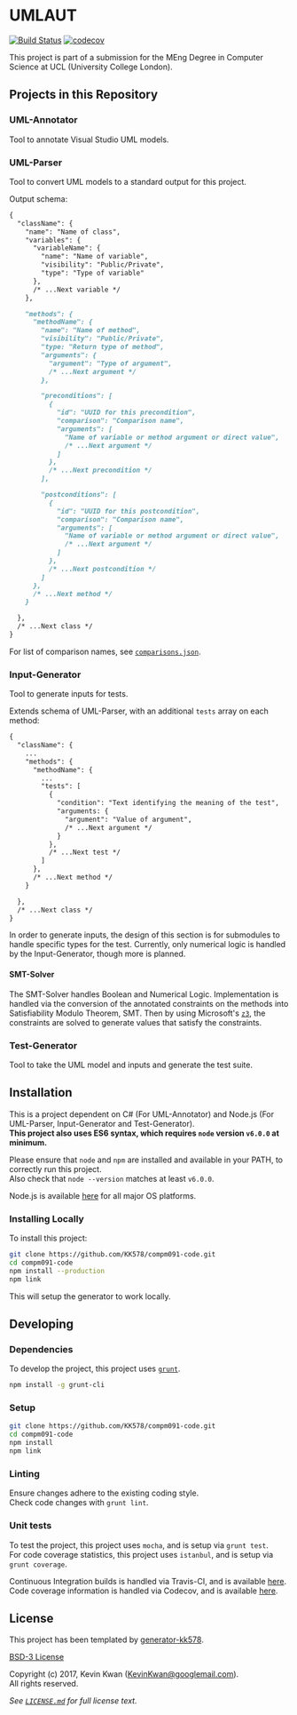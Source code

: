 # UMLAUT

[![Build Status](https://travis-ci.com/KK578/umlaut.svg?token=hs1VhKpTNLLpkBzhwkbp&branch=master)](https://travis-ci.com/KK578/umlaut)
[![codecov](https://codecov.io/gh/KK578/compm091-code/branch/master/graph/badge.svg?token=IVRG99xGEK)](https://codecov.io/gh/KK578/compm091-code)

This project is part of a submission for the MEng Degree in Computer Science at UCL (University College London).



## Projects in this Repository

### UML-Annotator

Tool to annotate Visual Studio UML models.

### UML-Parser

Tool to convert UML models to a standard output for this project.

Output schema:
```md
{
  "className": {
    "name": "Name of class",
    "variables": {
      "variableName": {
        "name": "Name of variable",
        "visibility": "Public/Private",
        "type": "Type of variable"
      },
      /* ...Next variable */
    },

    "methods": {
      "methodName": {
        "name": "Name of method",
        "visibility": "Public/Private",
        "type: "Return type of method",
        "arguments": {
          "argument": "Type of argument",
          /* ...Next argument */
        },

        "preconditions": [
          {
            "id": "UUID for this precondition",
            "comparison": "Comparison name",
            "arguments": [
              "Name of variable or method argument or direct value",
              /* ...Next argument */
            ]
          },
          /* ...Next precondition */
        ],

        "postconditions": [
          {
            "id": "UUID for this postcondition",
            "comparison": "Comparison name",
            "arguments": [
              "Name of variable or method argument or direct value",
              /* ...Next argument */
            ]
          },
          /* ...Next postcondition */
        ]
      },
      /* ...Next method */
    }

  },
  /* ...Next class */
}
```

For list of comparison names, see [`comparisons.json`](./util/comparisons.json).

### Input-Generator

Tool to generate inputs for tests.

Extends schema of UML-Parser, with an additional `tests` array on each method:
```md
{
  "className": {
    ...
    "methods": {
      "methodName": {
        ...
        "tests": [
          {
            "condition": "Text identifying the meaning of the test",
            "arguments: {
              "argument": "Value of argument",
              /* ...Next argument */
            }
          },
          /* ...Next test */
        ]
      },
      /* ...Next method */
    }

  },
  /* ...Next class */
}
```

In order to generate inputs, the design of this section is for submodules to handle specific types for the test.
Currently, only numerical logic is handled by the Input-Generator, though more is planned.

#### SMT-Solver

The SMT-Solver handles Boolean and Numerical Logic.
Implementation is handled via the conversion of the annotated constraints on the methods into Satisfiability Modulo Theorem, SMT.
Then by using Microsoft's [`z3`](https://github.com/Z3Prover/z3), the constraints are solved to generate values that satisfy the constraints.

### Test-Generator

Tool to take the UML model and inputs and generate the test suite.



## Installation

This is a project dependent on C# (For UML-Annotator) and Node.js (For UML-Parser, Input-Generator and Test-Generator).  
**This project also uses ES6 syntax, which requires `node` version `v6.0.0` at minimum.**

Please ensure that `node` and `npm` are installed and available in your PATH, to correctly run this project.  
Also check that `node --version` matches at least `v6.0.0`.

Node.js is available [here](https://nodejs.org) for all major OS platforms.

### Installing Locally

To install this project:

```bash
git clone https://github.com/KK578/compm091-code.git
cd compm091-code
npm install --production
npm link
```

This will setup the generator to work locally.



## Developing

### Dependencies

To develop the project, this project uses [`grunt`](https://gruntjs.com).

```bash
npm install -g grunt-cli
```

### Setup

```bash
git clone https://github.com/KK578/compm091-code.git
cd compm091-code
npm install
npm link
```

### Linting

Ensure changes adhere to the existing coding style.  
Check code changes with `grunt lint`.

### Unit tests

To test the project, this project uses `mocha`, and is setup via `grunt test`.  
For code coverage statistics, this project uses `istanbul`, and is setup via `grunt coverage`.

Continuous Integration builds is handled via Travis-CI, and is available [here](https://travis-ci.com/KK578/compm091-code).  
Code coverage information is handled via Codecov, and is available [here](https://codecov.io/gh/KK578/compm091-code).



## License

This project has been templated by [generator-kk578](https://github.com/KK578/generator-kk578).

[BSD-3 License](https://opensource.org/licenses/BSD-3-Clause)

Copyright (c) 2017, Kevin Kwan (KevinKwan@googlemail.com).  
All rights reserved.

*See [`LICENSE.md`](./LICENSE.md) for full license text.*
